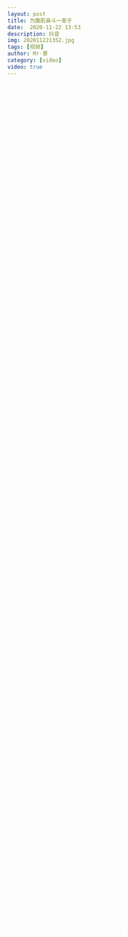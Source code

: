 ```yaml
---
layout: post
title: 为腹肌奋斗一辈子
date:  2020-11-22 13:53
description: 抖音
img: 202011221352.jpg
tags: [视频]
author: Mr·覃
category: [video]
video: true
---
```

<video controls loop preload="auto" poster="/assets/img/202011221352.jpg" width="100%" height="100%" src="https://klouderr.sgp1.digitaloceanspaces.com/1616933717421-%E4%B8%BA%E8%85%B9%E8%82%8C%E5%A5%8B%E6%96%97%E4%B8%80%E8%BE%88%E5%AD%90.mp4"></video>
